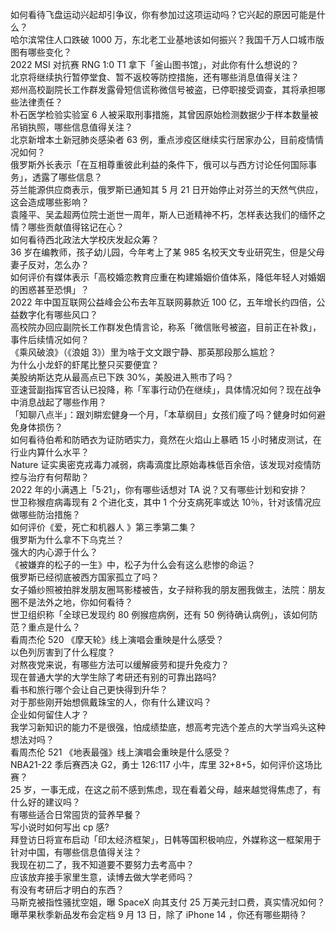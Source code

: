 如何看待飞盘运动兴起却引争议，你有参加过这项运动吗？它兴起的原因可能是什么？  
哈尔滨常住人口跌破 1000 万，东北老工业基地该如何振兴？我国千万人口城市版图有哪些变化？  
2022 MSI 对抗赛 RNG 1:0 T1 拿下「釜山图书馆」，对此你有什么想说的？  
北京将继续执行暂停堂食、暂不返校等防控措施，还有哪些消息值得关注？  
郑州高校副院长工作群发露骨短信谎称微信号被盗，已停职接受调查，其将承担哪些法律责任？  
朴石医学检验实验室 6 人被采取刑事措施，其曾因原始检测数据少于样本数量被吊销执照，哪些信息值得关注？  
北京新增本土新冠肺炎感染者 63 例，重点涉疫区继续实行居家办公，目前疫情情况如何？  
俄罗斯外长表示「在互相尊重彼此利益的条件下，俄可以与西方讨论任何国际事务」，透露了哪些信息？  
芬兰能源供应商表示，俄罗斯已通知其 5 月 21 日开始停止对芬兰的天然气供应，这会造成哪些影响？  
袁隆平、吴孟超两位院士逝世一周年，斯人已逝精神不朽，怎样表达我们的缅怀之情？哪些贡献值得铭记在心？  
如何看待西北政法大学校庆发起众筹？  
36 岁在编教师，孩子幼儿园，今年考上了某 985 名校天文专业研究生，但是父母妻子反对，怎么办？  
如何评价有媒体表示「高校婚恋教育应重在构建婚姻价值体系，降低年轻人对婚姻的困惑甚至恐惧」？  
2022 年中国互联网公益峰会公布去年互联网募款近 100 亿，五年增长约四倍，公益数字化有哪些风口？  
高校院办回应副院长工作群发色情言论，称系「微信账号被盗，目前正在补救」，事件后续情况如何？  
《乘风破浪》（《浪姐 3》）里为啥于文文跟宁静、那英那段那么尴尬？  
为什么小龙虾的虾尾比整只买要便宜？  
美股纳斯达克从最高点已下跌 30%，美股进入熊市了吗？  
亚速营副指挥官否认已投降，称「军事行动仍在继续」，具体情况如何？现在战争中消息战起了哪些作用？  
「知聊八点半」：跟刘畊宏健身一个月，「本草纲目」女孩们瘦了吗？健身时如何避免身体损伤？  
如何看待伯希和防晒衣为证防晒实力，竟然在火焰山上暴晒 15 小时猪皮测试，在行业内算什么水平？  
Nature 证实奥密克戎毒力减弱，病毒滴度比原始毒株低百余倍，该发现对疫情防控与治疗有何帮助？  
2022 年的小满遇上「5·21」，你有哪些话想对 TA 说？又有哪些计划和安排？  
世卫称猴痘病毒现有 2 个进化支，其中 1 个分支病死率或达 10％，针对该情况应做哪些防治措施？  
如何评价《爱，死亡和机器人 》第三季第二集？  
俄罗斯为什么拿不下乌克兰？  
强大的内心源于什么？  
《被嫌弃的松子的一生》中，松子为什么会有这么悲惨的命运？  
俄罗斯已经彻底被西方国家孤立了吗？  
女子婚纱照被拍胖发朋友圈骂影楼被告，女子辩称我的朋友圈我做主，法院：朋友圈不是法外之地，你如何看待？  
世卫组织称「全球已发现约 80 例猴痘病例，还有 50 例待确认病例」，该如何防范？重点是什么？  
看周杰伦 520 《摩天轮》线上演唱会重映是什么感受？  
以色列厉害到了什么程度？  
对熬夜党来说，有哪些方法可以缓解疲劳和提升免疫力？  
现在普通大学的大学生除了考研还有别的可靠出路吗?  
看书和旅行哪个会让自己更快得到升华？  
对于那些刚开始想佩戴珠宝的人，你有什么建议吗？  
企业如何留住人才？  
我学习新知识的能力不是很强，怕成绩垫底，想高考完选个差点的大学当鸡头这种想法对吗？  
看周杰伦 521 《地表最强》线上演唱会重映是什么感受？  
NBA21-22 季后赛西决 G2，勇士 126:117 小牛，库里 32+8+5，如何评价这场比赛？  
25 岁，一事无成，在这之前不感到焦虑，现在看着父母，越来越觉得焦虑了，有什么好的建议吗？  
有哪些适合日常囤货的营养早餐？  
写小说时如何写出 cp 感?  
拜登访日将宣布启动「印太经济框架」，日韩等国积极响应，外媒称这一框架用于针对中国，有哪些信息值得关注？  
我现在初二了，我不知道要不要努力去考高中？  
应该放弃接手家里生意，读博去做大学老师吗？  
有没有考研后才明白的东西？  
马斯克被指性骚扰空姐，曝 SpaceX 向其支付 25 万美元封口费，真实情况如何？  
曝苹果秋季新品发布会定档 9 月 13 日，除了 iPhone 14 ，你还有哪些期待？  

